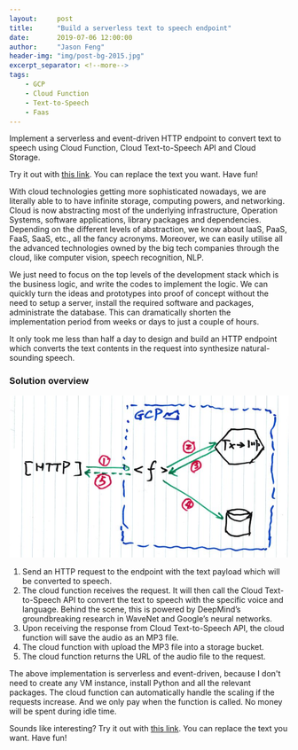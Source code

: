 ```yaml
---
layout:     post
title:      "Build a serverless text to speech endpoint"
date:       2019-07-06 12:00:00
author:     "Jason Feng"
header-img: "img/post-bg-2015.jpg"
excerpt_separator: <!--more-->
tags:
    - GCP
    - Cloud Function
    - Text-to-Speech
    - Faas
---
```


Implement a serverless and event-driven HTTP endpoint to convert text to speech using Cloud Function, Cloud Text-to-Speech API and Cloud Storage.

Try it out with [this link](https://asia-east2-gcp-dev-201907.cloudfunctions.net/cf-new-text-post?text=Hi%20there,%20how%20are%20you?). You can replace the text you want. Have fun!

<!--more-->

With cloud technologies getting more sophisticated nowadays, we are literally able to to have infinite storage, computing powers, and networking. Cloud is now abstracting most of the underlying infrastructure, Operation Systems, software applications, library packages and dependencies. Depending on the different levels of abstraction, we know about IaaS, PaaS, FaaS, SaaS, etc., all the fancy acronyms. Moreover, we can easily utilise all the advanced technologies owned by the big tech companies through the cloud, like computer vision, speech recognition, NLP. 

We just need to focus on the top levels of the development stack which is the business logic, and write the codes to implement the logic. We can quickly turn the ideas and prototypes into proof of concept without the need to setup a server, install the required software and packages, administrate the database. This can dramatically shorten the implementation period from weeks or days to just a couple of hours.

It only took me less than half a day to design and build an HTTP endpoint which converts the text contents in the request into synthesize natural-sounding speech.

### Solution overview
<a name='cf-texttospeech'>![](/img/cf-texttospeech.JPG)</a>

1. Send an HTTP request to the endpoint with the text payload which will be converted to speech.
2. The cloud function receives the request. It will then call the Cloud Text-to-Speech API to convert the text to speech with the specific voice and language. Behind the scene, this is powered by DeepMind’s groundbreaking research in WaveNet and Google’s neural networks.
3. Upon receiving the response from Cloud Text-to-Speech API, the cloud function will save the audio as an MP3 file.
4. The cloud function with upload the MP3 file into a storage bucket.
5. The cloud function returns the URL of the audio file to the request.

The above implementation is serverless and event-driven, because I don't need to create any VM instance, install Python and all the relevant packages. The cloud function can automatically handle the scaling if the requests increase. And we only pay when the function is called. No money will be spent during idle time. 

Sounds like interesting? Try it out with [this link](https://asia-east2-gcp-dev-201907.cloudfunctions.net/cf-new-text-post?text=Hi%20there,%20how%20are%20you?). You can replace the text you want. Have fun!